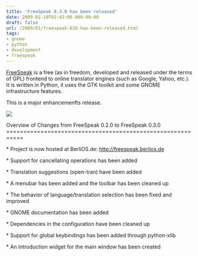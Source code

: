 ```yaml
---
title: 'FreeSpeak 0.3.0 has been released'
date: 2009-01-10T02:42:00.000-08:00
draft: false
url: /2009/01/freespeak-030-has-been-released.html
tags: 
- gnome
- python
- development
- freespeak
---
```


[FreeSpeak](http://freespeak.berlios.de) is a free (as in freedom, developed and released under the terms of GPL) frontend to online translator engines (such as Google, Yahoo, etc.). It is written in Python, it uses the GTK toolkit and some GNOME infrastructure features.  
  
This is a major enhancemenfts release.  
  
[![](http://freespeak.berlios.de/screenshots/main_window-20090109.png)](http://freespeak.berlios.de/screenshots/main_window-20090109.png)  
  
Overview of Changes from FreeSpeak 0.2.0 to FreeSpeak 0.3.0  
\===========================================================  
  
\* Project is now hosted at BerliOS.de: http://freespeak.berlios.de  
  
\* Support for cancellating operations has been added  
  
\* Translation suggestions (open-tran) have been added  
  
\* A menubar has been added and the toolbar has been cleaned up  
  
\* The behavior of language/translation selection has been fixed and improved  
  
\* GNOME documentation has been added  
  
\* Dependencies in the configuration have been cleaned up  
  
\* Support for global keybindings has been added through python-xlib  
  
\* An introduction widget for the main window has been created